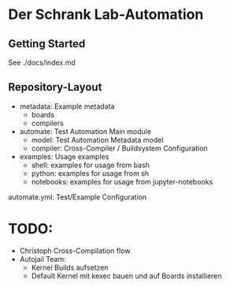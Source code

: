 # Der Schrank Lab-Automation

## Getting Started

See ./docs/index.md

## Repository-Layout

- metadata: Example metadata
  - boards
  - compilers
- automate: Test Automation Main module
  - model: Test Automation Metadata model
  - compiler: Cross-Compiler / Buildsystem Configuration
- examples: Usage examples
  - shell: examples for usage from bash
  - python: examples for usage from sh
  - notebooks: examples for usage from jupyter-notebooks

automate.yml: Test/Example Configuration 



# TODO:

- Christoph Cross-Compilation flow
- Autojail Team:
  - Kernel Builds aufsetzen
  - Default Kernel mit kexec bauen und auf Boards installieren
